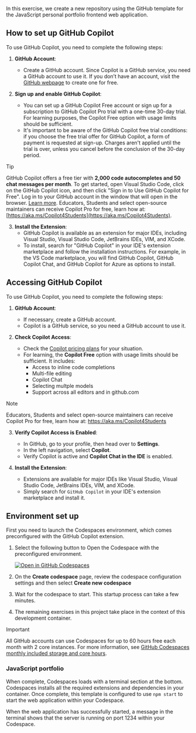 In this exercise, we create a new repository using the GitHub template for the JavaScript personal portfolio frontend web application.

## How to set up GitHub Copilot

To use GitHub Copilot, you need to complete the following steps:

1. **GitHub Account**: 
   - Create a GitHub account. Since Copilot is a GitHub service, you need a GitHub account to use it. If you don’t have an account, visit the [GitHub webpage](https://gh.io/) to create one for free.

2. **Sign up and enable GitHub Copilot**: 
   - You can set up a GitHub Copilot Free account or sign up for a subscription to GitHub Copilot Pro trial with a one-time 30-day trial. For learning purposes, the Copilot Free option with usage limits should be sufficient.
   - It's important to be aware of the GitHub Copilot free trial conditions: if you choose the free trial offer for GitHub Copilot, a form of payment is requested at sign-up. Charges aren't applied until the trial is over, unless you cancel before the conclusion of the 30-day period.
     
> [!TIP]
> GitHub Copilot offers a free tier with **2,000 code autocompletes and 50 chat messages per month**. To get started, open Visual Studio Code, click on the GitHub Copilot icon, and then click "Sign in to Use GitHub Copilot for Free". Log in to your GitHub account in the window that will open in the browser. [Learn more](https://gh.io/copilot). Educators, Students and select open-source maintainers can receive Copilot Pro for free, learn how at: [https://aka.ms/Copilot4Students](https://aka.ms/Copilot4Students).

3. **Install the Extension**:
   - GitHub Copilot is available as an extension for major IDEs, including Visual Studio, Visual Studio Code, JetBrains IDEs, VIM, and XCode.
   - To install, search for "GitHub Copilot" in your IDE's extension marketplace and follow the installation instructions. For example, in the VS Code marketplace, you will find GitHub Copilot, GitHub Copilot Chat, and GitHub Copilot for Azure as options to install.

## Accessing GitHub Copilot

To use GitHub Copilot, you need to complete the following steps:

1. **GitHub Account**: 
   - If necessary, create a GitHub account.
   - Copilot is a GitHub service, so you need a GitHub account to use it.

2. **Check Copilot Access**: 
   - Check the [Copilot pricing plans](https://github.com/features/copilot/plans) for your situation.
   - For learning, the **Copilot Free** option with usage limits should be sufficient. It includes:
      - Access to inline code completions
      - Multi-file editing
      - Copilot Chat
      - Selecting multple models
      - Support across all editors and in github.com

>[!Note]
> Educators, Students and select open-source maintainers can receive Copilot Pro for free, learn how at: https://aka.ms/Copilot4Students

3. **Verify Copilot Access is Enabled**:
   - In GitHub, go to your profile, then head over to **Settings**.
   - In the left navigation, select **Copilot**.
   - Verify Copilot is active and **Copilot Chat in the IDE** is enabled.

4. **Install the Extension**:
   - Extensions are available for major IDEs like Visual Studio, Visual Studio Code, JetBrains IDEs, VIM, and XCode.
   - Simply search for `GitHub Copilot` in your IDE's extension marketplace and install it.

## Environment set up

First you need to launch the Codespaces environment, which comes preconfigured with the GitHub Copilot extension.

1. Select the following button to Open the Codespace with the preconfigured environment.

    [![Open in GitHub Codespaces](https://github.com/codespaces/badge.svg)](https://codespaces.new/MicrosoftDocs/mslearn-copilot-codespaces-javascript)

1. On the **Create codespace** page, review the codespace configuration settings and then select **Create new codespace**
1. Wait for the codespace to start. This startup process can take a few minutes.
1. The remaining exercises in this project take place in the context of this development container.

> [!IMPORTANT]
> All GitHub accounts can use Codespaces for up to 60 hours free each month with 2 core instances. For more information, see [GitHub Codespaces monthly included storage and core hours](https://docs.github.com/billing/managing-billing-for-github-codespaces/about-billing-for-github-codespaces#monthly-included-storage-and-core-hours-for-personal-accounts).

### JavaScript portfolio

When complete, Codespaces loads with a terminal section at the bottom. Codespaces installs all the required extensions and dependencies in your container. Once complete, this template is configured to use `npm start` to start the web application within your Codespace.

When the web application has successfully started, a message in the terminal shows that the server is running on port 1234 within your Codespace.
